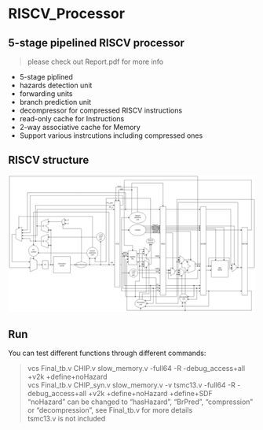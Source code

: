 # RISCV_Processor
## 5-stage pipelined RISCV processor
> please check out Report.pdf for more info
* 5-stage piplined
* hazards detection unit
* forwarding units
* branch prediction unit
* decompressor for compressed RISCV instructions
* read-only cache for Instructions
* 2-way associative cache for Memory
* Support various instrcutions including compressed ones
## RISCV structure
![](RISCV_structure.jpg)
## Run
You can test different functions through different commands:  
> vcs Final_tb.v CHIP.v slow_memory.v -full64 -R -debug_access+all +v2k +define+noHazard  
> vcs Final_tb.v CHIP_syn.v slow_memory.v -v tsmc13.v -full64 -R -debug_access+all +v2k +define+noHazard +define+SDF  
> “noHazard” can be changed to “hasHazard”, “BrPred”, “compression” or “decompression”, see Final_tb.v for more details  
> tsmc13.v is not included  
